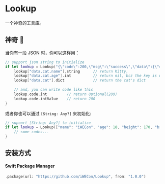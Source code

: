 # Lookup

一个神奇的工具库。

## 神奇 🤗️

当你有一段 JSON 时，你可以这样用：
```swift
// support json string to initialize
if let lookup = Lookup("{\"code\":200,\"msg\":\"success\",\"data\":{\"cat\":{\"id\":12345,\"name\":\"Kitty\"}}}") {
    lookup["data.cat.name"].string      // return Kitty,
    lookup["data.cat.age"].int          // return nil, bcz the key is not exists
    lookup["data.cat"].dict             // return the cat's dict
    
    // and, you can write code like this
    lookup.code.int         // return Optional(200)
    lookup.code.intValue    // return 200
}
```

或者你也可以通过 `[String: Any?]` 来初始化:
```swift
// supoort [String: Any?] to initialize
if let lookup = Lookup(["name": "iWECon", "age": 18, "height": 170, "brief": nil]) {
    // some codes...
}
```

## 安装方式

#### Swift Package Manager
```swift
.package(url: "https://github.com/iWECon/Lookup", from: "1.0.0")
```

